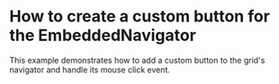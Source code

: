 # How to create a custom button for the EmbeddedNavigator


<p>This example demonstrates how to add a custom button to the grid's navigator and handle its mouse click event.</p>

<br/>


